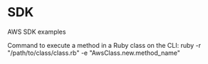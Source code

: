 # SDK
AWS SDK examples

Command to execute a method in a Ruby class on the CLI:
ruby -r "/path/to/class/class.rb" -e "AwsClass.new.method_name"
